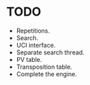 # TODO

* Repetitions.
* Search.
* UCI interface.
* Separate search thread.
* PV table.
* Transposition table.
* Complete the engine.